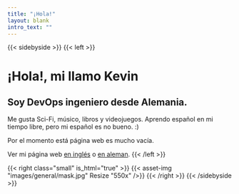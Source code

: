 ```yaml
---
title: "¡Hola!"
layout: blank
intro_text: ""
---
```




{{< sidebyside >}}
{{< left >}}

# ¡Hola!, mi llamo Kevin
## Soy DevOps ingeniero desde Alemania. 

Me gusta Sci-Fi, músico, libros y videojuegos. Aprendo español en mi tiempo libre, pero mi español es no bueno. :)

Por el momento está página web es mucho vacía. 

Ver mi página web [en inglés](/) o [en aleman](/).
{{< /left >}}

{{< right class="small" is_html="true" >}}
    {{< asset-img "images/general/mask.jpg" Resize "550x" />}}
{{< /right >}}
{{< /sidebyside >}}